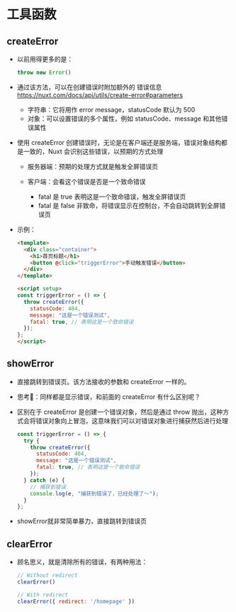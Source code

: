 # 工具函数

## createError

+ 以前用得更多的是：

  ```js
  throw new Error()
  ```

+ 通过该方法，可以在创建错误时附加额外的 错误信息 https://nuxt.com/docs/api/utils/create-error#parameters

  + 字符串：它将用作 error message，statusCode 默认为 500
  + 对象：可以设置错误的多个属性，例如 statusCode、message 和其他错误属性

+ 使用 createError 创建错误时，无论是在客户端还是服务端，错误对象结构都是一致的，Nuxt 会识别这些错误，以预期的方式处理

  + 服务器端：预期的处理方式就是触发全屏错误页
  + 客户端：会看这个错误是否是一个致命错误

    + fatal 是 true 表明这是一个致命错误，触发全屏错误页
    + fatal 是 false 非致命，将错误显示在控制台，不会自动跳转到全屏错误页

+ 示例：

  ```html
  <template>
    <div class="container">
      <h1>首页标题</h1>
      <button @click="triggerError">手动触发错误</button>
    </div>
  </template>

  <script setup>
  const triggerError = () => {
    throw createError({
      statusCode: 404,
      message: "这是一个错误测试",
      fatal: true, // 表明这是一个致命错误
    });
  };
  </script>
  ```

## showError

+ 直接跳转到错误页。该方法接收的参数和 createError 一样的。

+ 思考🤔：同样都是显示错误，和前面的 createError 有什么区别呢？

+ 区别在于 createError 是创建一个错误对象，然后是通过 throw 抛出，这种方式会将错误对象向上冒泡，这意味我们可以对错误对象进行捕获然后进行处理

  ```js
  const triggerError = () => {
    try {
      throw createError({
        statusCode: 404,
        message: "这是一个错误测试",
        fatal: true, // 表明这是一个致命错误
      });
    } catch (e) {
      // 捕获到错误
      console.log(e, "捕获到错误了，已经处理了～");
    }
  };
  ```

+ showError就非常简单暴力，直接跳转到错误页

## clearError

+ 顾名思义，就是清除所有的错误，有两种用法：

  ```js
  // Without redirect
  clearError()

  // With redirect
  clearError({ redirect: '/homepage' })
  ```

